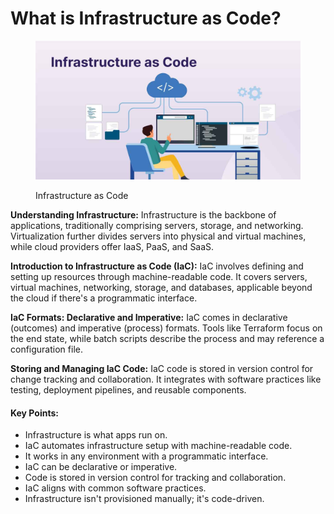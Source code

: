 # What is Infrastructure as Code?

<figure><img src="../../.gitbook/assets/image.png" alt=""><figcaption><p>Infrastructure as Code</p></figcaption></figure>

**Understanding Infrastructure:** Infrastructure is the backbone of applications, traditionally comprising servers, storage, and networking. Virtualization further divides servers into physical and virtual machines, while cloud providers offer IaaS, PaaS, and SaaS.

**Introduction to Infrastructure as Code (IaC):** IaC involves defining and setting up resources through machine-readable code. It covers servers, virtual machines, networking, storage, and databases, applicable beyond the cloud if there's a programmatic interface.

**IaC Formats: Declarative and Imperative:** IaC comes in declarative (outcomes) and imperative (process) formats. Tools like Terraform focus on the end state, while batch scripts describe the process and may reference a configuration file.

**Storing and Managing IaC Code:** IaC code is stored in version control for change tracking and collaboration. It integrates with software practices like testing, deployment pipelines, and reusable components.

#### Key Points:

* Infrastructure is what apps run on.
* IaC automates infrastructure setup with machine-readable code.
* It works in any environment with a programmatic interface.
* IaC can be declarative or imperative.
* Code is stored in version control for tracking and collaboration.
* IaC aligns with common software practices.
* Infrastructure isn't provisioned manually; it's code-driven.
